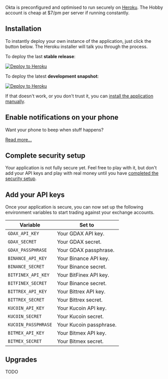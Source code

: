 Okta is preconfigured and optimised to run securely on [Heroku](https://www.heroku.com/). The Hobby account is cheap at \$7/pm per server if running constantly.

## Installation

To instantly deploy your own instance of the application, just click the button below. The Heroku installer will talk you through the process.

To deploy the last **stable release**:

[![Deploy to Heroku](https://www.herokucdn.com/deploy/button.svg)](https://heroku.com/deploy?template=https://github.com/gruelbox/orko/tree/stable)

To deploy the latest **development snapshot**:

[![Deploy to Heroku](https://www.herokucdn.com/deploy/button.svg)](https://heroku.com/deploy?template=https://github.com/badgerwithagun/orko)

If that doesn't work, or you don't trust it, you can [install the application manually](Manual-installation-on-Heroku).

## Enable notifications on your phone

Want your phone to beep when stuff happens?

[Read more...](Telegram-Notifications)

## Complete security setup

Your application is not fully secure yet.  Feel free to play with it, but don't add your API keys and play with real money until you have [completed the security setup](Enable-two-factor-authentication).

## Add your API keys

Once your application is secure, you can now set up the following environment variables to start trading against your exchange accounts.

| Variable            | Set to                     |
| ------------------- | -------------------------- |
| `GDAX_API_KEY`      | Your GDAX API key.         |
| `GDAX_SECRET`       | Your GDAX secret.          |
| `GDAX_PASSPHRASE`   | Your GDAX passphrase.      |
| `BINANCE_API_KEY`   | Your Binance API key.      |
| `BINANCE_SECRET`    | Your Binance secret.       |
| `BITFINEX_API_KEY`  | Your BitFinex API key.     |
| `BITFINEX_SECRET`   | Your Binance secret.       |
| `BITTREX_API_KEY`   | Your Bittrex API key.      |
| `BITTREX_SECRET`    | Your Bittrex secret.       |
| `KUCOIN_API_KEY`    | Your Kucoin API key.       |
| `KUCOIN_SECRET`     | Your Kucoin secret.        |
| `KUCOIN_PASSPHRASE` | Your Kucoin passphrase.    |
| `BITMEX_API_KEY`    | Your Bitmex API key.       |
| `BITMEX_SECRET`     | Your Bitmex secret.        |

## Upgrades

TODO
